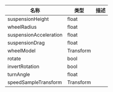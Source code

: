 | 名称 | 类型 | 描述 |
| ----------- | ----------- | ----------- |
| suspensionHeight | float |  |
| wheelRadius | float|  |
| suspensionAcceleration | float |  |
| suspensionDrag | float |  |
| wheelModel | Transform |  |
| rotate | bool |  |
| invertRotation | bool |  |
| turnAngle | float |  |
| speedSampleTransform | Transform |  |
